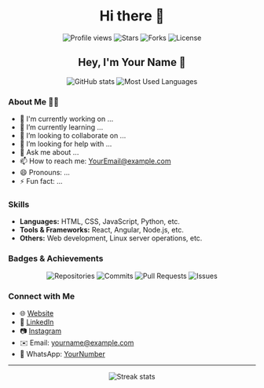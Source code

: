 <h1 align="center">Hi there 👋</h1>

<p align="center">
    <img src="https://komarev.com/ghpvc/?username=YourUsername&color=brightgreen" alt="Profile views" /> 
    <img src="https://img.shields.io/github/stars/YourUsername?label=Stars" alt="Stars" />
    <img src="https://img.shields.io/github/forks/YourUsername?label=Forks" alt="Forks" />
    <img src="https://img.shields.io/github/license/YourUsername/YourRepo?label=License" alt="License" />
</p>

<h2 align="center">Hey, I'm Your Name 👋</h2>

<p align="center">
    <img src="https://github-readme-stats.vercel.app/api?username=YourUsername&show_icons=true&theme=radical&hide_border=true&count_private=true" alt="GitHub stats" />
    <img src="https://github-readme-stats.vercel.app/api/top-langs/?username=YourUsername&layout=compact&theme=radical" alt="Most Used Languages" />
</p>

### About Me 👨‍💻
- 🔭 I'm currently working on ...
- 🌱 I’m currently learning ...
- 👯 I’m looking to collaborate on ...
- 🤔 I’m looking for help with ...
- 💬 Ask me about ...
- 📫 How to reach me: [YourEmail@example.com](mailto:YourEmail@example.com)
- 😄 Pronouns: ...
- ⚡ Fun fact: ...

### Skills
- **Languages:** HTML, CSS, JavaScript, Python, etc.
- **Tools & Frameworks:** React, Angular, Node.js, etc.
- **Others:** Web development, Linux server operations, etc.

### Badges & Achievements
<p align="center">
    <img src="https://img.shields.io/badge/Repositories-50-blue" alt="Repositories" />
    <img src="https://img.shields.io/badge/Commits-750-brightgreen" alt="Commits" />
    <img src="https://img.shields.io/badge/Pull%20Requests-100-red" alt="Pull Requests" />
    <img src="https://img.shields.io/badge/Issues-25-yellow" alt="Issues" />
</p>

### Connect with Me
- 🌐 [Website](https://yourwebsite.com)
- 💼 [LinkedIn](https://www.linkedin.com/in/yourprofile)
- 📷 [Instagram](https://www.instagram.com/yourprofile)
- ✉️ Email: [yourname@example.com](mailto:yourname@example.com)
- 📱 WhatsApp: [YourNumber](https://wa.me/YourNumber)

---

<p align="center">
    <img src="https://github-readme-streak-stats.herokuapp.com/?user=YourUsername&theme=radical&hide_border=true" alt="Streak stats" />
</p>
